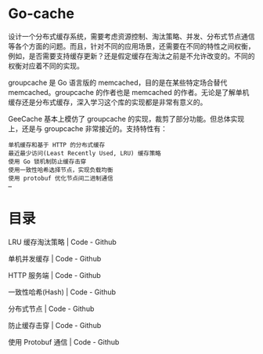 # Go-cache

设计一个分布式缓存系统，需要考虑资源控制、淘汰策略、并发、分布式节点通信等各个方面的问题。而且，针对不同的应用场景，还需要在不同的特性之间权衡，例如，是否需要支持缓存更新？还是假定缓存在淘汰之前是不允许改变的。不同的权衡对应着不同的实现。

groupcache 是 Go 语言版的 memcached，目的是在某些特定场合替代 memcached。groupcache 的作者也是 memcached 的作者。无论是了解单机缓存还是分布式缓存，深入学习这个库的实现都是非常有意义的。

GeeCache 基本上模仿了 groupcache 的实现，裁剪了部分功能。但总体实现上，还是与 groupcache 非常接近的。支持特性有：

    单机缓存和基于 HTTP 的分布式缓存
    最近最少访问(Least Recently Used, LRU) 缓存策略
    使用 Go 锁机制防止缓存击穿
    使用一致性哈希选择节点，实现负载均衡
    使用 protobuf 优化节点间二进制通信
    …


# 目录

LRU 缓存淘汰策略 | Code - Github

单机并发缓存 | Code - Github

HTTP 服务端 | Code - Github

一致性哈希(Hash) | Code - Github

分布式节点 | Code - Github

防止缓存击穿 | Code - Github

使用 Protobuf 通信 | Code - Github


